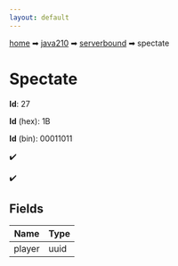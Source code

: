 ```yaml
---
layout: default
---
```


[home](/) ➡ [java210](/protocol/java210) ➡ [serverbound](/protocol/java210/serverbound) ➡ spectate

# Spectate

**Id**: 27

**Id** (hex): 1B

**Id** (bin): 00011011

✔️

✔️

## Fields

Name | Type
---|---
player | uuid

